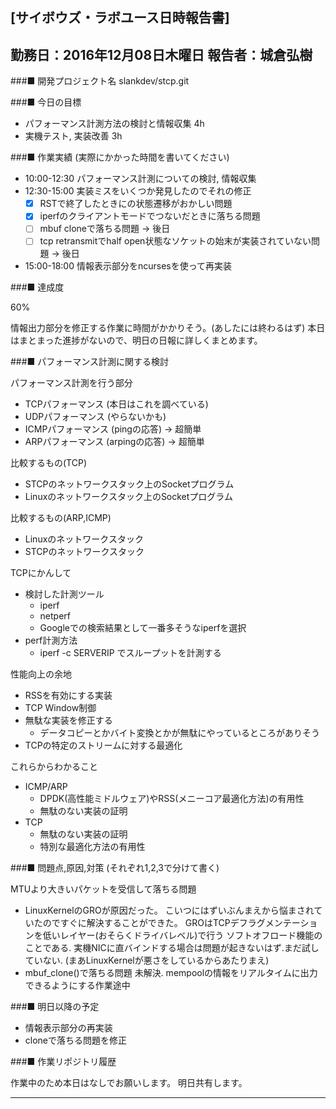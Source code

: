 

[サイボウズ・ラボユース日時報告書]
---------------------------------------------------------------------------
勤務日：2016年12月08日木曜日
報告者：城倉弘樹
---------------------------------------------------------------------------
###■ 開発プロジェクト名
 slankdev/stcp.git


###■ 今日の目標

 - パフォーマンス計測方法の検討と情報収集 4h
 - 実機テスト, 実装改善 3h

###■ 作業実績 (実際にかかった時間を書いてください)

 - 10:00-12:30 パフォーマンス計測についての検討, 情報収集
 - 12:30-15:00 実装ミスをいくつか発見したのでそれの修正
    - [x] RSTで終了したときにの状態遷移がおかしい問題
	- [x] iperfのクライアントモードでつないだときに落ちる問題
	- [ ] mbuf cloneで落ちる問題 -> 後日
	- [ ] tcp retransmitでhalf open状態なソケットの始末が実装されていない問題 -> 後日
 - 15:00-18:00 情報表示部分をncursesを使って再実装


###■ 達成度

60%

情報出力部分を修正する作業に時間がかかりそう。(あしたには終わるはず)
本日はまとまった進捗がないので、明日の日報に詳しくまとめます。


###■ パフォーマンス計測に関する検討

パフォーマンス計測を行う部分
 - TCPパフォーマンス (本日はこれを調べている)
 - UDPパフォーマンス (やらないかも)
 - ICMPパフォーマンス (pingの応答) -> 超簡単
 - ARPパフォーマンス (arpingの応答) -> 超簡単

比較するもの(TCP)
 - STCPのネットワークスタック上のSocketプログラム
 - Linuxのネットワークスタック上のSocketプログラム

比較するもの(ARP,ICMP)
 - Linuxのネットワークスタック
 - STCPのネットワークスタック

TCPにかんして
 - 検討した計測ツール
	- iperf
	- netperf
	- Googleでの検索結果として一番多そうなiperfを選択
 - perf計測方法
    - iperf -c SERVERIP でスループットを計測する

性能向上の余地
 - RSSを有効にする実装
 - TCP Window制御
 - 無駄な実装を修正する
    - データコピーとかバイト変換とかが無駄にやっているところがありそう
 - TCPの特定のストリームに対する最適化

これらからわかること
 - ICMP/ARP
    - DPDK(高性能ミドルウェア)やRSS(メニーコア最適化方法)の有用性
    - 無駄のない実装の証明
 - TCP
    - 無駄のない実装の証明
	- 特別な最適化方法の有用性



###■ 問題点,原因,対策 (それぞれ1,2,3で分けて書く)

MTUより大きいパケットを受信して落ちる問題
 - LinuxKernelのGROが原因だった。
   こいつにはずいぶんまえから悩まされていたのですぐに解決することができた。
   GROはTCPデフラグメンテーションを低いレイヤー(おそらくドライバレベル)で行う
   ソフトオフロード機能のことである.
   実機NICに直バインドする場合は問題が起きないはず.まだ試していない.
   (まあLinuxKernelが悪さをしているからあたりまえ)
 - mbuf_clone()で落ちる問題
   未解決. mempoolの情報をリアルタイムに出力できるようにする作業途中




###■ 明日以降の予定

 - 情報表示部分の再実装
 - cloneで落ちる問題を修正


###■ 作業リポジトリ履歴

作業中のため本日はなしでお願いします。
明日共有します。

---------------------------------------------------------------------------


